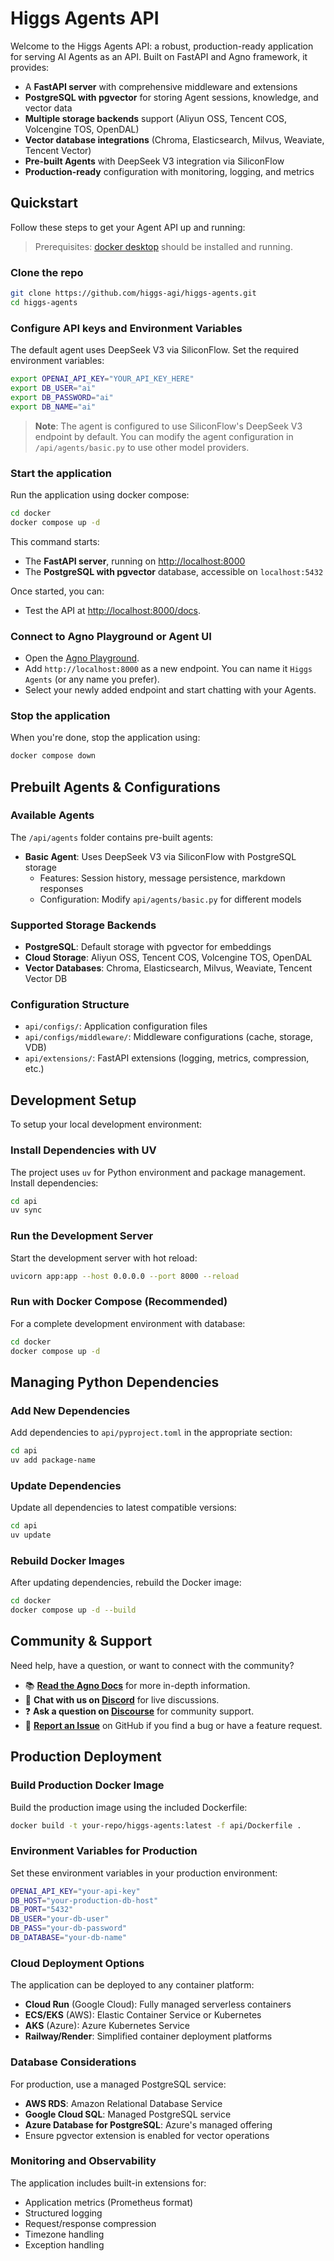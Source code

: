 # Higgs Agents API

Welcome to the Higgs Agents API: a robust, production-ready application for serving AI Agents as an API. Built on FastAPI and Agno framework, it provides:
  * A **FastAPI server** with comprehensive middleware and extensions
  * **PostgreSQL with pgvector** for storing Agent sessions, knowledge, and vector data
  * **Multiple storage backends** support (Aliyun OSS, Tencent COS, Volcengine TOS, OpenDAL)
  * **Vector database integrations** (Chroma, Elasticsearch, Milvus, Weaviate, Tencent Vector)
  * **Pre-built Agents** with DeepSeek V3 integration via SiliconFlow
  * **Production-ready** configuration with monitoring, logging, and metrics

## Quickstart

Follow these steps to get your Agent API up and running:

> Prerequisites: [docker desktop](https://www.docker.com/products/docker-desktop) should be installed and running.

### Clone the repo

```sh
git clone https://github.com/higgs-agi/higgs-agents.git
cd higgs-agents
```

### Configure API keys and Environment Variables

The default agent uses DeepSeek V3 via SiliconFlow. Set the required environment variables:

```bash
export OPENAI_API_KEY="YOUR_API_KEY_HERE"
export DB_USER="ai"
export DB_PASSWORD="ai"
export DB_NAME="ai"
```

> **Note**: The agent is configured to use SiliconFlow's DeepSeek V3 endpoint by default. You can modify the agent configuration in `/api/agents/basic.py` to use other model providers.

### Start the application

Run the application using docker compose:

```bash
cd docker
docker compose up -d
```

This command starts:
* The **FastAPI server**, running on [http://localhost:8000](http://localhost:8000)
* The **PostgreSQL with pgvector** database, accessible on `localhost:5432`

Once started, you can:
* Test the API at [http://localhost:8000/docs](http://localhost:8000/docs).

### Connect to Agno Playground or Agent UI

* Open the [Agno Playground](https://app.agno.com/playground).
* Add `http://localhost:8000` as a new endpoint. You can name it `Higgs Agents` (or any name you prefer).
* Select your newly added endpoint and start chatting with your Agents.

### Stop the application

When you're done, stop the application using:

```sh
docker compose down
```

## Prebuilt Agents & Configurations

### Available Agents

The `/api/agents` folder contains pre-built agents:
- **Basic Agent**: Uses DeepSeek V3 via SiliconFlow with PostgreSQL storage
  - Features: Session history, message persistence, markdown responses
  - Configuration: Modify `api/agents/basic.py` for different models

### Supported Storage Backends
- **PostgreSQL**: Default storage with pgvector for embeddings
- **Cloud Storage**: Aliyun OSS, Tencent COS, Volcengine TOS, OpenDAL
- **Vector Databases**: Chroma, Elasticsearch, Milvus, Weaviate, Tencent Vector DB

### Configuration Structure
- `api/configs/`: Application configuration files
- `api/configs/middleware/`: Middleware configurations (cache, storage, VDB)
- `api/extensions/`: FastAPI extensions (logging, metrics, compression, etc.)

## Development Setup

To setup your local development environment:

### Install Dependencies with UV

The project uses `uv` for Python environment and package management. Install dependencies:

```bash
cd api
uv sync
```

### Run the Development Server

Start the development server with hot reload:

```bash
uvicorn app:app --host 0.0.0.0 --port 8000 --reload
```

### Run with Docker Compose (Recommended)

For a complete development environment with database:

```bash
cd docker
docker compose up -d
```

## Managing Python Dependencies

### Add New Dependencies

Add dependencies to `api/pyproject.toml` in the appropriate section:

```bash
cd api
uv add package-name
```

### Update Dependencies

Update all dependencies to latest compatible versions:

```bash
cd api
uv update
```

### Rebuild Docker Images

After updating dependencies, rebuild the Docker image:

```bash
cd docker
docker compose up -d --build
```

## Community & Support

Need help, have a question, or want to connect with the community?

* 📚 **[Read the Agno Docs](https://docs.agno.com)** for more in-depth information.
* 💬 **Chat with us on [Discord](https://agno.link/discord)** for live discussions.
* ❓ **Ask a question on [Discourse](https://agno.link/community)** for community support.
* 🐛 **[Report an Issue](https://github.com/higgs-agi/higgs-agents/issues)** on GitHub if you find a bug or have a feature request.

## Production Deployment

### Build Production Docker Image

Build the production image using the included Dockerfile:

```bash
docker build -t your-repo/higgs-agents:latest -f api/Dockerfile .
```

### Environment Variables for Production

Set these environment variables in your production environment:

```bash
OPENAI_API_KEY="your-api-key"
DB_HOST="your-production-db-host"
DB_PORT="5432"
DB_USER="your-db-user"
DB_PASS="your-db-password"
DB_DATABASE="your-db-name"
```

### Cloud Deployment Options

The application can be deployed to any container platform:

- **Cloud Run** (Google Cloud): Fully managed serverless containers
- **ECS/EKS** (AWS): Elastic Container Service or Kubernetes
- **AKS** (Azure): Azure Kubernetes Service
- **Railway/Render**: Simplified container deployment platforms

### Database Considerations

For production, use a managed PostgreSQL service:
- **AWS RDS**: Amazon Relational Database Service
- **Google Cloud SQL**: Managed PostgreSQL service
- **Azure Database for PostgreSQL**: Azure's managed offering
- Ensure pgvector extension is enabled for vector operations

### Monitoring and Observability

The application includes built-in extensions for:
- Application metrics (Prometheus format)
- Structured logging
- Request/response compression
- Timezone handling
- Exception handling